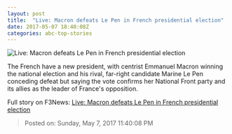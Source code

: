 ```yaml
---
layout: post
title:  "Live: Macron defeats Le Pen in French presidential election"
date: 2017-05-07 18:40:08Z
categories: abc-top-stories
---
```


![Live: Macron defeats Le Pen in French presidential election](http://www.abc.net.au/news/image/8505478-1x1-700x700.jpg)

The French have a new president, with centrist Emmanuel Macron winning the national election and his rival, far-right candidate Marine Le Pen conceding defeat but saying the vote confirms her National Front party and its allies as the leader of France's opposition.


Full story on F3News: [Live: Macron defeats Le Pen in French presidential election](http://www.f3nws.com/n/tYdaSG)

> Posted on: Sunday, May 7, 2017 11:40:08 PM
